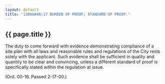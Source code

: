 ```yaml
---
layout: default 
title: "1280&#46;17 BURDEN OF PROOF; STANDARD OF PROOF."
---
```


{{ page.title }}
----------------

The duty to come forward with evidence demonstrating compliance of a
site plan with all laws and reasonable rules and regulations of the City
rests solely with the applicant. Such evidence shall be sufficient in
quality and quantity to be clear and convincing, unless a different
standard of proof is specifically stated within the regulation at issue.

(Ord. 00-16. Passed 2-17-00.)
